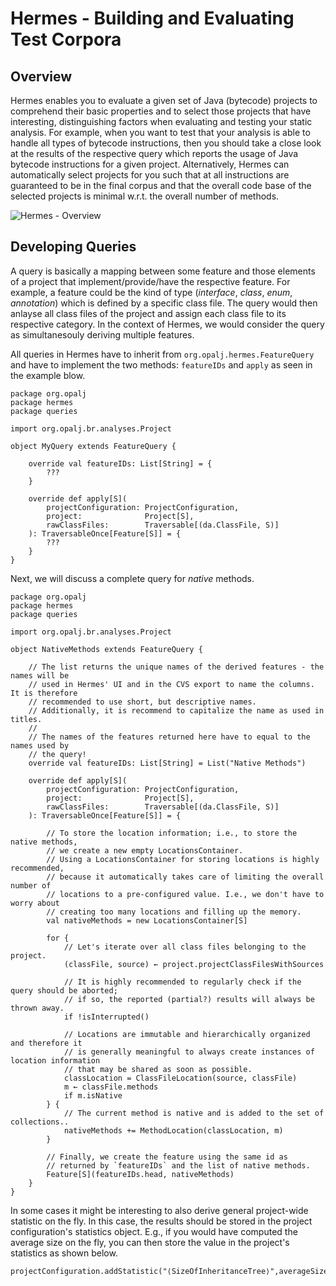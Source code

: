 # Hermes - Building and Evaluating Test Corpora

## Overview
Hermes enables you to evaluate a given set of Java (bytecode) projects to comprehend their basic properties and to select those projects that have interesting, distinguishing factors when evaluating and testing your static analysis. For example, when you want to test that your analysis is able to handle all types of bytecode instructions, then you should take a close look at the results of the respective query which reports the usage of Java bytecode instructions for a given project. Alternatively, Hermes can automatically select projects for you such that at all instructions are guaranteed to be in the final corpus and that the overall code base of the selected projects is minimal w.r.t. the overall number of methods.

![Hermes - Overview](Hermes.png)


## Developing Queries
A query is basically a mapping between some feature and those elements of a project that implement/provide/have the respective feature. For example, a feature could be the kind of type (*interface*, *class*, *enum*, *annotation*) which is defined by a specific class file. The query would then anlayse all class files of the project and assign each class file to its respective category. In the context of Hermes, we would consider the query as simultanesouly deriving multiple features.

All queries in Hermes have to inherit from `org.opalj.hermes.FeatureQuery` and have to implement the two methods: `featureIDs` and `apply` as seen in the example blow.

    package org.opalj
    package hermes
    package queries

    import org.opalj.br.analyses.Project

    object MyQuery extends FeatureQuery {

        override val featureIDs: List[String] = {
            ???
        }

        override def apply[S](
            projectConfiguration: ProjectConfiguration,
            project:              Project[S],
            rawClassFiles:        Traversable[(da.ClassFile, S)]
        ): TraversableOnce[Feature[S]] = {
            ???
        }
    }

Next, we will discuss a complete query for *native* methods.

    package org.opalj
    package hermes
    package queries

    import org.opalj.br.analyses.Project

    object NativeMethods extends FeatureQuery {

        // The list returns the unique names of the derived features - the names will be
        // used in Hermes' UI and in the CVS export to name the columns. It is therefore
        // recommended to use short, but descriptive names.
        // Additionally, it is recommend to capitalize the name as used in titles.
        //
        // The names of the features returned here have to equal to the names used by
        // the query!
        override val featureIDs: List[String] = List("Native Methods")

        override def apply[S](
            projectConfiguration: ProjectConfiguration,
            project:              Project[S],
            rawClassFiles:        Traversable[(da.ClassFile, S)]
        ): TraversableOnce[Feature[S]] = {

            // To store the location information; i.e., to store the native methods,
            // we create a new empty LocationsContainer.
            // Using a LocationsContainer for storing locations is highly recommended,
            // because it automatically takes care of limiting the overall number of
            // locations to a pre-configured value. I.e., we don't have to worry about
            // creating too many locations and filling up the memory.
            val nativeMethods = new LocationsContainer[S]

            for {
                // Let's iterate over all class files belonging to the project.
                (classFile, source) ← project.projectClassFilesWithSources

                // It is highly recommended to regularly check if the query should be aborted;
                // if so, the reported (partial?) results will always be thrown away.
                if !isInterrupted()

                // Locations are immutable and hierarchically organized and therefore it
                // is generally meaningful to always create instances of location information
                // that may be shared as soon as possible.
                classLocation = ClassFileLocation(source, classFile)
                m ← classFile.methods
                if m.isNative
            } {
                // The current method is native and is added to the set of collections..
                nativeMethods += MethodLocation(classLocation, m)
            }

            // Finally, we create the feature using the same id as
            // returned by `featureIDs` and the list of native methods.
            Feature[S](featureIDs.head, nativeMethods)
        }
    }

In some cases it might be interesting to also derive general project-wide statistic on the fly. In this case, the results should be stored in the project configuration's statistics object. E.g., if you would have computed the average size on the fly, you can then store the value in the project's statistics as shown below.

    projectConfiguration.addStatistic("⟨SizeOfInheritanceTree⟩",averageSizeOfInheritanceTree)
